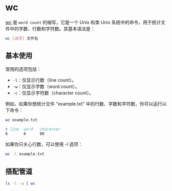 # wc

[wc](https://www.redhat.com/sysadmin/linux-wc-command) 是 `word count` 的缩写，它是一个 Unix 和类 Unix 系统中的命令，用于统计文件中的字数、行数和字符数。其基本语法是：

```bash
wc [选项] 文件名
```

## 基本使用

常用的选项包括：

- `-l`：仅显示行数（line count）。
- `-w`：仅显示字数（word count）。
- `-c`：仅显示字符数（character count）。

例如，如果你想统计文件 "example.txt" 中的行数、字数和字符数，你可以运行以下命令：

```bash
wc example.txt
```

```bash
# line  word   character
6       6      80
```

如果你只关心行数，可以使用 -l 选项：

```bash
wc -l example.txt
```

## 搭配管道

```bash
ls -l -a | wc
```
